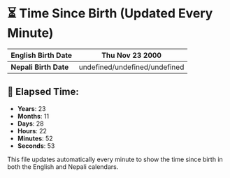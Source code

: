 # ⏳ Time Since Birth (Updated Every Minute)

| **English Birth Date** | Thu Nov 23 2000 |
|------------------------|-------------------------------------|
| **Nepali Birth Date**  | undefined/undefined/undefined                  |

## 📅 Elapsed Time:

- **Years**: 23
- **Months**: 11
- **Days**: 28
- **Hours**: 22
- **Minutes**: 52
- **Seconds**: 53

This file updates automatically every minute to show the time since birth in both the English and Nepali calendars.